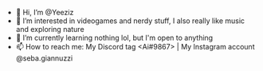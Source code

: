 - 👋 Hi, I’m @Yeeziz
- 👀 I’m interested in videogames and nerdy stuff, I also really like music and exploring nature
- 🌱 I’m currently learning nothing lol, but I'm open to anything
- 📫 How to reach me: My Discord tag <Ai#9867> | My Instagram account @seba.giannuzzi

<!---
Yeeziz/Yeeziz is a ✨ special ✨ repository because its `README.md` (this file) appears on your GitHub profile.
You can click the Preview link to take a look at your changes.
--->
